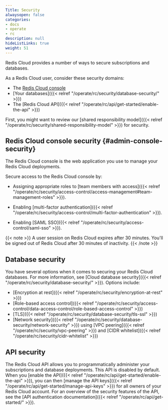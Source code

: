 ```yaml
---
Title: Security
alwaysopen: false
categories:
- docs
- operate
- rc
description: null
hideListLinks: true
weight: 51
---
```


Redis Cloud provides a number of ways to secure subscriptions and databases.

As a Redis Cloud user, consider these security domains:

- The [Redis Cloud console](#admin-console-security)
- [Your databases]({{< relref "/operate/rc/security/database-security/" >}})
- The [Redis Cloud API]({{< relref "/operate/rc/api/get-started/enable-the-api" >}})

First, you might want to review our [shared responsibility model]({{< relref "/operate/rc/security/shared-responsibility-model" >}}) for security.

## Redis Cloud console security {#admin-console-security}

The Redis Cloud console is the web application you use to manage your Redis Cloud deployments. 

Secure access to the Redis Cloud console by:

- Assigning appropriate roles to [team members with access]({{< relref "/operate/rc/security/access-control/access-management#team-management-roles" >}}).

- Enabling [multi-factor authentication]({{< relref "/operate/rc/security/access-control/multi-factor-authentication" >}}).

- Enabling [SAML SSO]({{< relref "/operate/rc/security/access-control/saml-sso" >}}).

{{< note >}}
A user session on Redis Cloud expires after 30 minutes. You'll be signed out of Redis Cloud after 30 minutes of inactivity.
{{< /note >}}

## Database security

You have several options when it comes to securing your Redis Cloud databases. For more information, see [Cloud database security]({{< relref "/operate/rc/security/database-security/" >}}). Options include:

- [Encryption at rest]({{< relref "/operate/rc/security/encryption-at-rest" >}})
- [Role-based access control]({{< relref "/operate/rc/security/access-control/data-access-control/role-based-access-control" >}})
- [TLS]({{< relref "/operate/rc/security/database-security/tls-ssl" >}})
- [Network security]({{< relref "/operate/rc/security/database-security/network-security" >}}) using
[VPC peering]({{< relref "/operate/rc/security/vpc-peering" >}}) and [CIDR whitelist]({{< relref "/operate/rc/security/cidr-whitelist" >}})

## API security

The Redis Cloud API allows you to programmatically administer your subscriptions and database deployments. This API is disabled by default. When you [enable the API]({{< relref "/operate/rc/api/get-started/enable-the-api" >}}), you can then [manage the API keys]({{< relref "/operate/rc/api/get-started/manage-api-keys" >}}) for all owners of your Redis Cloud account. For an overview of the security features of the API, see the [API authentication documentation]({{< relref "/operate/rc/api/get-started/" >}}).
